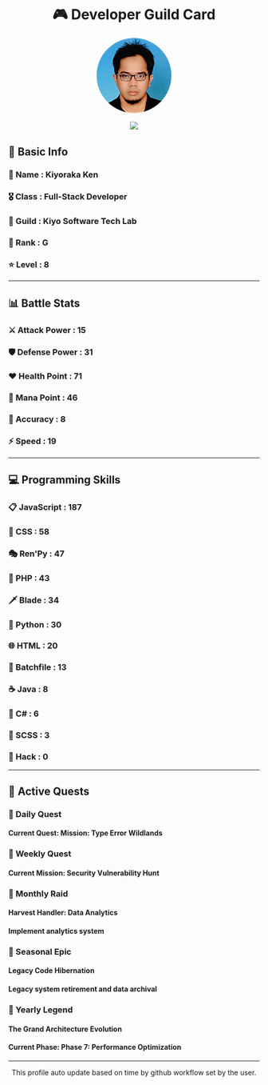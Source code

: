 <div align="center">

# 🎮 Developer Guild Card

<!-- Replace with your profile image -->
<img src="./assets/profile.png" width="150" height="150" style="border-radius: 50%"/>

![](https://komarev.com/ghpvc/?username=Kiyoraka&style=flat)
</div>

##  📌 Basic Info
### 👤 Name : Kiyoraka Ken
### 🎖️ Class : Full-Stack Developer
### 🎪 Guild : Kiyo Software Tech Lab 
### 🔰 Rank : G 
### ⭐ Level : 8

---
## 📊 Battle Stats

### ⚔️ Attack Power  : 15 
### 🛡️ Defense Power : 31 
### ❤️ Health Point  : 71 
### 🔮 Mana Point    : 46 
### 🎯 Accuracy      : 8 
### ⚡ Speed         : 19

---
## 💻 Programming Skills

### 📋 JavaScript : 187
### 🎨 CSS : 58
### 🎭 Ren'Py : 47
### 🐘 PHP : 43
### 🗡️ Blade : 34
### 🐍 Python : 30
### 🌐 HTML : 20
### 📝 Batchfile : 13
### ☕ Java : 8
### 🎯 C# : 6
### 📝 SCSS : 3
### 📝 Hack : 0

---
## 📜 Active Quests

### 🌅 Daily Quest

#### Current Quest: Mission: Type Error Wildlands

### 📅 Weekly Quest
#### Current Mission: Security Vulnerability Hunt

### 🌙 Monthly Raid
#### Harvest Handler: Data Analytics
#### Implement analytics system

### 🌠 Seasonal Epic
#### Legacy Code Hibernation
#### Legacy system retirement and data archival

### 👑 Yearly Legend
#### The Grand Architecture Evolution
#### Current Phase: Phase 7: Performance Optimization

---
<div align="center">
  This profile auto update based on time by github workflow set by the user.
</div>
